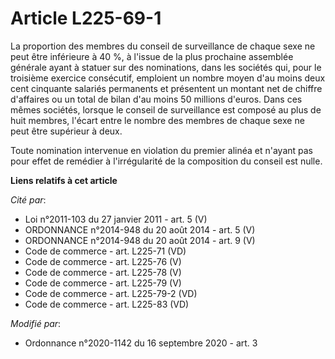 # Article L225-69-1

La proportion des membres du conseil de surveillance de chaque sexe ne peut être inférieure à 40 %, à l'issue de la plus
prochaine assemblée générale ayant à statuer sur des nominations, dans les sociétés qui, pour le troisième exercice
consécutif, emploient un nombre moyen d'au moins deux cent cinquante salariés permanents et présentent un montant net de
chiffre d'affaires ou un total de bilan d'au moins 50 millions d'euros. Dans ces mêmes sociétés, lorsque le conseil de
surveillance est composé au plus de huit membres, l'écart entre le nombre des membres de chaque sexe ne peut être supérieur à
deux.

Toute nomination intervenue en violation du premier alinéa et n'ayant pas pour effet de remédier à l'irrégularité de la
composition du conseil est nulle.

**Liens relatifs à cet article**

_Cité par_:

  - Loi n°2011-103 du 27 janvier 2011 - art. 5 (V)
  - ORDONNANCE n°2014-948 du 20 août 2014 - art. 5 (V)
  - ORDONNANCE n°2014-948 du 20 août 2014 - art. 9 (V)
  - Code de commerce - art. L225-71 (VD)
  - Code de commerce - art. L225-76 (V)
  - Code de commerce - art. L225-78 (V)
  - Code de commerce - art. L225-79 (V)
  - Code de commerce - art. L225-79-2 (VD)
  - Code de commerce - art. L225-83 (VD)

_Modifié par_:

  - Ordonnance n°2020-1142 du 16 septembre 2020 - art. 3
